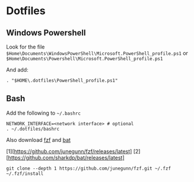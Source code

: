 # Dotfiles

## Windows Powershell

Look for the file 
`$Home\Documents\WindowsPowerShell\Microsoft.PowerShell_profile.ps1` or 
`$Home\Documents\Powershell\Microsoft.PowerShell_profile.ps1`

And add:

```
. "$HOME\.dotfiles\PowerShell_profile.ps1"
```

## Bash

Add the following to `~/.bashrc`

```
NETWORK_INTERFACE=<network interface> # optional
. ~/.dotfiles/bashrc
```

Also download [fzf](1) and [bat](2)

[1][https://github.com/junegunn/fzf/releases/latest]
[2][https://github.com/sharkdp/bat/releases/latest]

```
git clone --depth 1 https://github.com/junegunn/fzf.git ~/.fzf
~/.fzf/install
```

